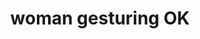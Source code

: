 ---
layout: smileys&emotion
title: woman gesturing OK
emoji: woman_gesturing_ok
permalink: 🙆‍♀️.html
image: assets/img/3moji/woman_gesturing_ok.png
---